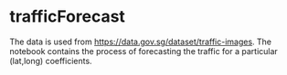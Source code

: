 # trafficForecast

The data is used from https://data.gov.sg/dataset/traffic-images.
The notebook contains the process of forecasting the traffic for a particular (lat,long) coefficients.
